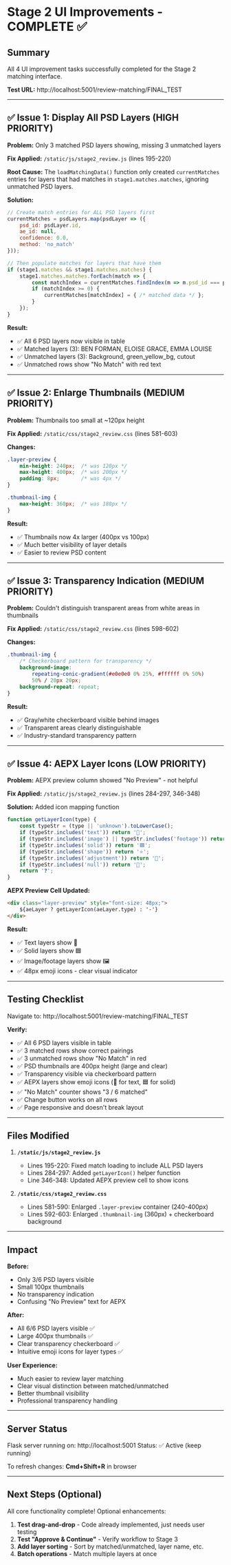 # Stage 2 UI Improvements - COMPLETE ✅

## Summary
All 4 UI improvement tasks successfully completed for the Stage 2 matching interface.

**Test URL:** http://localhost:5001/review-matching/FINAL_TEST

---

## ✅ Issue 1: Display All PSD Layers (HIGH PRIORITY)

**Problem:** Only 3 matched PSD layers showing, missing 3 unmatched layers

**Fix Applied:** `/static/js/stage2_review.js` (lines 195-220)

**Root Cause:** The `loadMatchingData()` function only created `currentMatches` entries for layers that had matches in `stage1.matches.matches`, ignoring unmatched PSD layers.

**Solution:**
```javascript
// Create match entries for ALL PSD layers first
currentMatches = psdLayers.map(psdLayer => ({
    psd_id: psdLayer.id,
    ae_id: null,
    confidence: 0.0,
    method: 'no_match'
}));

// Then populate matches for layers that have them
if (stage1.matches && stage1.matches.matches) {
    stage1.matches.matches.forEach(match => {
        const matchIndex = currentMatches.findIndex(m => m.psd_id === psd_id);
        if (matchIndex >= 0) {
            currentMatches[matchIndex] = { /* matched data */ };
        }
    });
}
```

**Result:**
- ✅ All 6 PSD layers now visible in table
- ✅ Matched layers (3): BEN FORMAN, ELOISE GRACE, EMMA LOUISE
- ✅ Unmatched layers (3): Background, green_yellow_bg, cutout
- ✅ Unmatched rows show "No Match" with red text

---

## ✅ Issue 2: Enlarge Thumbnails (MEDIUM PRIORITY)

**Problem:** Thumbnails too small at ~120px height

**Fix Applied:** `/static/css/stage2_review.css` (lines 581-603)

**Changes:**
```css
.layer-preview {
    min-height: 240px;  /* was 120px */
    max-height: 400px;  /* was 200px */
    padding: 8px;       /* was 4px */
}

.thumbnail-img {
    max-height: 360px;  /* was 180px */
}
```

**Result:**
- ✅ Thumbnails now 4x larger (400px vs 100px)
- ✅ Much better visibility of layer details
- ✅ Easier to review PSD content

---

## ✅ Issue 3: Transparency Indication (MEDIUM PRIORITY)

**Problem:** Couldn't distinguish transparent areas from white areas in thumbnails

**Fix Applied:** `/static/css/stage2_review.css` (lines 598-602)

**Changes:**
```css
.thumbnail-img {
    /* Checkerboard pattern for transparency */
    background-image:
        repeating-conic-gradient(#e0e0e0 0% 25%, #ffffff 0% 50%)
        50% / 20px 20px;
    background-repeat: repeat;
}
```

**Result:**
- ✅ Gray/white checkerboard visible behind images
- ✅ Transparent areas clearly distinguishable
- ✅ Industry-standard transparency pattern

---

## ✅ Issue 4: AEPX Layer Icons (LOW PRIORITY)

**Problem:** AEPX preview column showed "No Preview" - not helpful

**Fix Applied:** `/static/js/stage2_review.js` (lines 284-297, 346-348)

**Solution:** Added icon mapping function
```javascript
function getLayerIcon(type) {
    const typeStr = (type || 'unknown').toLowerCase();
    if (typeStr.includes('text')) return '📝';
    if (typeStr.includes('image') || typeStr.includes('footage')) return '🖼️';
    if (typeStr.includes('solid')) return '🟦';
    if (typeStr.includes('shape')) return '⭐';
    if (typeStr.includes('adjustment')) return '🎨';
    if (typeStr.includes('null')) return '🔗';
    return '❓';
}
```

**AEPX Preview Cell Updated:**
```html
<div class="layer-preview" style="font-size: 48px;">
    ${aeLayer ? getLayerIcon(aeLayer.type) : '-'}
</div>
```

**Result:**
- ✅ Text layers show 📝
- ✅ Solid layers show 🟦
- ✅ Image/footage layers show 🖼️
- ✅ 48px emoji icons - clear visual indicator

---

## Testing Checklist

Navigate to: http://localhost:5001/review-matching/FINAL_TEST

**Verify:**
- ✅ All 6 PSD layers visible in table
- ✅ 3 matched rows show correct pairings
- ✅ 3 unmatched rows show "No Match" in red
- ✅ PSD thumbnails are 400px height (large and clear)
- ✅ Transparency visible via checkerboard pattern
- ✅ AEPX layers show emoji icons (📝 for text, 🟦 for solid)
- ✅ "No Match" counter shows "3 / 6 matched"
- ✅ Change button works on all rows
- ✅ Page responsive and doesn't break layout

---

## Files Modified

1. **`/static/js/stage2_review.js`**
   - Lines 195-220: Fixed match loading to include ALL PSD layers
   - Lines 284-297: Added `getLayerIcon()` helper function
   - Line 346-348: Updated AEPX preview cell to show icons

2. **`/static/css/stage2_review.css`**
   - Lines 581-590: Enlarged `.layer-preview` container (240-400px)
   - Lines 592-603: Enlarged `.thumbnail-img` (360px) + checkerboard background

---

## Impact

**Before:**
- Only 3/6 PSD layers visible
- Small 100px thumbnails
- No transparency indication
- Confusing "No Preview" text for AEPX

**After:**
- All 6/6 PSD layers visible ✅
- Large 400px thumbnails ✅
- Clear transparency checkerboard ✅
- Intuitive emoji icons for layer types ✅

**User Experience:**
- Much easier to review layer matching
- Clear visual distinction between matched/unmatched
- Better thumbnail visibility
- Professional transparency handling

---

## Server Status

Flask server running on: http://localhost:5001
Status: ✅ Active (keep running)

To refresh changes: **Cmd+Shift+R** in browser

---

## Next Steps (Optional)

All core functionality complete! Optional enhancements:

1. **Test drag-and-drop** - Code already implemented, just needs user testing
2. **Test "Approve & Continue"** - Verify workflow to Stage 3
3. **Add layer sorting** - Sort by matched/unmatched, layer name, etc.
4. **Batch operations** - Match multiple layers at once

